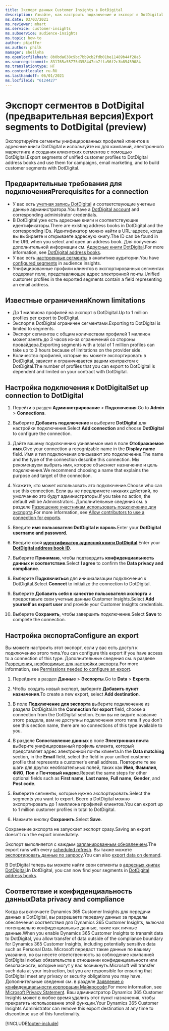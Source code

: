 ```yaml
---
title: Экспорт данных Customer Insights в DotDigital
description: Узнайте, как настроить подключение и экспорт в DotDigital.
ms.date: 03/03/2021
ms.reviewer: mhart
ms.service: customer-insights
ms.subservice: audience-insights
ms.topic: how-to
author: pkieffer
ms.author: philk
manager: shellyha
ms.openlocfilehash: 8b0bda638c9bc7bb9cb2fdb01be11489b44f28a5
ms.sourcegitcommit: 831765a55775d358447cb7ffa56f2c3b85459084
ms.translationtype: HT
ms.contentlocale: ru-RU
ms.lasthandoff: 06/01/2021
ms.locfileid: "6124427"
---
```

# <a name="export-segments-to-dotdigital-preview"></a><span data-ttu-id="841a4-103">Экспорт сегментов в DotDigital (предварительная версия)</span><span class="sxs-lookup"><span data-stu-id="841a4-103">Export segments to DotDigital (preview)</span></span>

<span data-ttu-id="841a4-104">Экспортируйте сегменты унифицированных профилей клиентов в адресные книги DotDigital и используйте их для кампаний, электронного маркетинга и создания клиентских сегментов с помощью DotDigital.</span><span class="sxs-lookup"><span data-stu-id="841a4-104">Export segments of unified customer profiles to DotDigital address books and use them for campaigns, email marketing, and to build customer segments with DotDigital.</span></span> 

## <a name="prerequisites-for-a-connection"></a><span data-ttu-id="841a4-105">Предварительные требования для подключения</span><span class="sxs-lookup"><span data-stu-id="841a4-105">Prerequisites for a connection</span></span>

-   <span data-ttu-id="841a4-106">У вас есть [учетная запись DotDigital](https://dotdigital.com/) и соответствующие учетные данные администратора.</span><span class="sxs-lookup"><span data-stu-id="841a4-106">You have a [DotDigital account](https://dotdigital.com/) and corresponding administrator credentials.</span></span>
-   <span data-ttu-id="841a4-107">В DotDigital уже есть адресные книги и соответствующие идентификаторы.</span><span class="sxs-lookup"><span data-stu-id="841a4-107">There are existing address books in DotDigital and the corresponding IDs.</span></span> <span data-ttu-id="841a4-108">Идентификатор можно найти в URL-адресе, когда вы выбираете и открываете адресную книгу.</span><span class="sxs-lookup"><span data-stu-id="841a4-108">The ID can be found in the URL when you select and open an address book.</span></span> <span data-ttu-id="841a4-109">Для получения дополнительной информации см. [Адресные книги DotDigital](https://support.dotdigital.com/hc/articles/212211968-Creating-an-address-book).</span><span class="sxs-lookup"><span data-stu-id="841a4-109">For more information, see [DotDigital address books](https://support.dotdigital.com/hc/articles/212211968-Creating-an-address-book).</span></span>
-   <span data-ttu-id="841a4-110">У вас есть [настроенные сегменты](segments.md) в аналитике аудитории.</span><span class="sxs-lookup"><span data-stu-id="841a4-110">You have [configured segments](segments.md) in audience insights.</span></span>
-   <span data-ttu-id="841a4-111">Унифицированные профили клиентов в экспортированных сегментах содержат поле, представляющее адрес электронной почты.</span><span class="sxs-lookup"><span data-stu-id="841a4-111">Unified customer profiles in the exported segments contain a field representing an email address.</span></span>

## <a name="known-limitations"></a><span data-ttu-id="841a4-112">Известные ограничения</span><span class="sxs-lookup"><span data-stu-id="841a4-112">Known limitations</span></span>

- <span data-ttu-id="841a4-113">До 1 миллиона профилей на экспорт в DotDigital.</span><span class="sxs-lookup"><span data-stu-id="841a4-113">Up to 1 million profiles per export to DotDigital.</span></span>
- <span data-ttu-id="841a4-114">Экспорт в DotDigital ограничен сегментами.</span><span class="sxs-lookup"><span data-stu-id="841a4-114">Exporting to DotDigital is limited to segments.</span></span>
- <span data-ttu-id="841a4-115">Экспорт сегментов с общим количеством профилей 1 миллион может занять до 3 часов из-за ограничений со стороны провайдера.</span><span class="sxs-lookup"><span data-stu-id="841a4-115">Exporting segments with a total of 1 million profiles can take up to 3 hours because of limitations on the provider side.</span></span> 
- <span data-ttu-id="841a4-116">Количество профилей, которые вы можете экспортировать в DotDigital, зависит и ограничивается вашим контрактом с DotDigital.</span><span class="sxs-lookup"><span data-stu-id="841a4-116">The number of profiles that you can export to DotDigital is dependent and limited on your contract with DotDigital.</span></span>

## <a name="set-up-connection-to-dotdigital"></a><span data-ttu-id="841a4-117">Настройка подключения к DotDigital</span><span class="sxs-lookup"><span data-stu-id="841a4-117">Set up connection to DotDigital</span></span>

1. <span data-ttu-id="841a4-118">Перейти в раздел **Администрирование** > **Подключения**.</span><span class="sxs-lookup"><span data-stu-id="841a4-118">Go to **Admin** > **Connections**.</span></span>

1. <span data-ttu-id="841a4-119">Выберите **Добавить подключение** и выберите **DotDigital** для настройки подключения.</span><span class="sxs-lookup"><span data-stu-id="841a4-119">Select **Add connection** and choose **DotDigital** to configure the connection.</span></span>

1. <span data-ttu-id="841a4-120">Дайте вашему подключению узнаваемое имя в поле **Отображаемое имя**.</span><span class="sxs-lookup"><span data-stu-id="841a4-120">Give your connection a recognizable name in the **Display name** field.</span></span> <span data-ttu-id="841a4-121">Имя и тип подключения описывают это подключение.</span><span class="sxs-lookup"><span data-stu-id="841a4-121">The name and the type of the connection describe this connection.</span></span> <span data-ttu-id="841a4-122">Мы рекомендуем выбрать имя, которое объясняет назначение и цель подключения.</span><span class="sxs-lookup"><span data-stu-id="841a4-122">We recommend choosing a name that explains the purpose and target of the connection.</span></span>

1. <span data-ttu-id="841a4-123">Укажите, кто может использовать это подключение.</span><span class="sxs-lookup"><span data-stu-id="841a4-123">Choose who can use this connection.</span></span> <span data-ttu-id="841a4-124">Если вы не предпримете никаких действий, по умолчанию это будут администраторы.</span><span class="sxs-lookup"><span data-stu-id="841a4-124">If you take no action, the default will be Administrators.</span></span> <span data-ttu-id="841a4-125">Дополнительные сведения см. в разделе [Разрешение участникам использовать подключение для экспорта](connections.md#allow-contributors-to-use-a-connection-for-exports).</span><span class="sxs-lookup"><span data-stu-id="841a4-125">For more information, see [Allow contributors to use a connection for exports](connections.md#allow-contributors-to-use-a-connection-for-exports).</span></span>

1. <span data-ttu-id="841a4-126">Введите **имя пользователя DotDigital и пароль**.</span><span class="sxs-lookup"><span data-stu-id="841a4-126">Enter your **DotDigital username and password**.</span></span>

1. <span data-ttu-id="841a4-127">Введите свой **[идентификатор адресной книги DotDigital](https://support.dotdigital.com/hc/articles/212211968-Creating-an-address-book)**.</span><span class="sxs-lookup"><span data-stu-id="841a4-127">Enter your **[DotDigital address book ID](https://support.dotdigital.com/hc/articles/212211968-Creating-an-address-book)**.</span></span>

1. <span data-ttu-id="841a4-128">Выберите **Принимаю**, чтобы подтвердить **конфиденциальность данных и соответствие**.</span><span class="sxs-lookup"><span data-stu-id="841a4-128">Select **I agree** to confirm the **Data privacy and compliance**.</span></span>

1. <span data-ttu-id="841a4-129">Выберите **Подключиться** для инициализации подключения к DotDigital.</span><span class="sxs-lookup"><span data-stu-id="841a4-129">Select **Connect** to initialize the connection to DotDigital.</span></span>

1. <span data-ttu-id="841a4-130">Выберите **Добавить себя в качестве пользователя экспорта** и предоставьте свои учетные данные Customer Insights.</span><span class="sxs-lookup"><span data-stu-id="841a4-130">Select **Add yourself as export user** and provide your Customer Insights credentials.</span></span>

1. <span data-ttu-id="841a4-131">Выберите **Сохранить**, чтобы завершить подключение.</span><span class="sxs-lookup"><span data-stu-id="841a4-131">Select **Save** to complete the connection.</span></span> 

## <a name="configure-an-export"></a><span data-ttu-id="841a4-132">Настройка экспорта</span><span class="sxs-lookup"><span data-stu-id="841a4-132">Configure an export</span></span>

<span data-ttu-id="841a4-133">Вы можете настроить этот экспорт, если у вас есть доступ к подключению этого типа.</span><span class="sxs-lookup"><span data-stu-id="841a4-133">You can configure this export if you have access to a connection of this type.</span></span> <span data-ttu-id="841a4-134">Дополнительные сведения см. в разделе [Разрешения, необходимые для настройки экспорта](export-destinations.md#set-up-a-new-export).</span><span class="sxs-lookup"><span data-stu-id="841a4-134">For more information, see [Permissions needed to configure an export](export-destinations.md#set-up-a-new-export).</span></span>

1. <span data-ttu-id="841a4-135">Перейдите в раздел **Данные** > **Экспорты**.</span><span class="sxs-lookup"><span data-stu-id="841a4-135">Go to **Data** > **Exports**.</span></span>

1. <span data-ttu-id="841a4-136">Чтобы создать новый экспорт, выберите **Добавить пункт назначения**.</span><span class="sxs-lookup"><span data-stu-id="841a4-136">To create a new export, select **Add destination**.</span></span>

1. <span data-ttu-id="841a4-137">В поле **Подключение для экспорта** выберите подключение из раздела DotDigital.</span><span class="sxs-lookup"><span data-stu-id="841a4-137">In the **Connection for export** field, choose a connection from the DotDigital section.</span></span> <span data-ttu-id="841a4-138">Если вы не видите название этого раздела, вам не доступны подключения этого типа.</span><span class="sxs-lookup"><span data-stu-id="841a4-138">If you don't see this section name, there are no connections of this type available to you.</span></span>


1. <span data-ttu-id="841a4-139">В разделе **Сопоставление данных** в поле **Электронная почта** выберите унифицированный профиль клиента, который представляет адрес электронной почты клиента.</span><span class="sxs-lookup"><span data-stu-id="841a4-139">In the **Data matching** section, in the **Email** field, select the field in your unified customer profile that represents a customer's email address.</span></span> <span data-ttu-id="841a4-140">Повторите те же шаги для других необязательных полей, таких как **Имя**, **Фамилия**, **ФИО**, **Пол** и **Почтовый индекс**.</span><span class="sxs-lookup"><span data-stu-id="841a4-140">Repeat the same steps for other optional fields such as **First name**, **Last name**, **Full name**, **Gender**, and **Post code**.</span></span>

1. <span data-ttu-id="841a4-141">Выберите сегменты, которые нужно экспортировать.</span><span class="sxs-lookup"><span data-stu-id="841a4-141">Select the segments you want to export.</span></span> <span data-ttu-id="841a4-142">Всего в DotDigital можно экспортировать до 1 миллиона профилей клиентов.</span><span class="sxs-lookup"><span data-stu-id="841a4-142">You can export up to 1 million customer profiles in total to DotDigital.</span></span>

1. <span data-ttu-id="841a4-143">Нажмите кнопку **Сохранить**.</span><span class="sxs-lookup"><span data-stu-id="841a4-143">Select **Save**.</span></span>

<span data-ttu-id="841a4-144">Сохранение экспорта не запускает экспорт сразу.</span><span class="sxs-lookup"><span data-stu-id="841a4-144">Saving an export doesn't run the export immediately.</span></span>

<span data-ttu-id="841a4-145">Экспорт выполняется с каждым [запланированным обновлением](system.md#schedule-tab).</span><span class="sxs-lookup"><span data-stu-id="841a4-145">The export runs with every [scheduled refresh](system.md#schedule-tab).</span></span> <span data-ttu-id="841a4-146">Вы также можете [экспортировать данные по запросу](export-destinations.md#run-exports-on-demand).</span><span class="sxs-lookup"><span data-stu-id="841a4-146">You can also [export data on demand](export-destinations.md#run-exports-on-demand).</span></span> 
 
<span data-ttu-id="841a4-147">В DotDigital теперь вы можете найти свои сегменты в [адресных книгах DotDigital](https://support.dotdigital.com/hc/articles/212211968-Creating-an-address-book).</span><span class="sxs-lookup"><span data-stu-id="841a4-147">In DotDigital, you can now find your segments in [DotDigital address books](https://support.dotdigital.com/hc/articles/212211968-Creating-an-address-book).</span></span>


## <a name="data-privacy-and-compliance"></a><span data-ttu-id="841a4-148">Соответствие и конфиденциальность данных</span><span class="sxs-lookup"><span data-stu-id="841a4-148">Data privacy and compliance</span></span>

<span data-ttu-id="841a4-149">Когда вы включаете Dynamics 365 Customer Insights для передачи данных в DotDigital, вы разрешаете передачу данных за пределы обеспечения соответствия для Dynamics 365 Customer Insights, включая потенциально конфиденциальные данные, такие как личные данные.</span><span class="sxs-lookup"><span data-stu-id="841a4-149">When you enable Dynamics 365 Customer Insights to transmit data to DotDigital, you allow transfer of data outside of the compliance boundary for Dynamics 365 Customer Insights, including potentially sensitive data such as Personal Data.</span></span> <span data-ttu-id="841a4-150">Microsoft передаст такие данные по вашему указанию, но вы несете ответственность за соблюдение компанией DotDigital любых обязательств в отношении конфиденциальности или безопасности, которые могут у вас возникнуть.</span><span class="sxs-lookup"><span data-stu-id="841a4-150">Microsoft will transfer such data at your instruction, but you are responsible for ensuring that DotDigital meet any privacy or security obligations you may have.</span></span> <span data-ttu-id="841a4-151">Дополнительные сведения см. в разделе [Заявление о конфиденциальности корпорации Майкрософт](https://go.microsoft.com/fwlink/?linkid=396732).</span><span class="sxs-lookup"><span data-stu-id="841a4-151">For more information, see [Microsoft Privacy Statement](https://go.microsoft.com/fwlink/?linkid=396732).</span></span>
<span data-ttu-id="841a4-152">Ваш администратор Dynamics 365 Customer Insights может в любое время удалить этот пункт назначения, чтобы прекратить использование этой функции.</span><span class="sxs-lookup"><span data-stu-id="841a4-152">Your Dynamics 365 Customer Insights Administrator can remove this export destination at any time to discontinue use of this functionality.</span></span>


[!INCLUDE[footer-include](../includes/footer-banner.md)]
